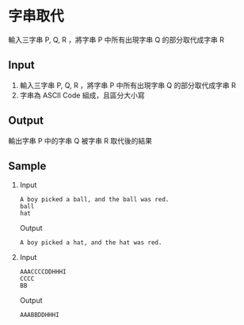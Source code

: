 # 字串取代

輸入三字串 P, Q, R ，將字串 P 中所有出現字串 Q 的部分取代成字串 R

## Input

1. 輸入三字串 P, Q, R ，將字串 P 中所有出現字串 Q 的部分取代成字串 R
2. 字串為 ASCII Code 組成，且區分大小寫

## Output

輸出字串 P 中的字串 Q 被字串 R 取代後的結果

## Sample

1.  Input

    ```
    A boy picked a ball, and the ball was red.
    ball
    hat
    ```

    Output

    ```
    A boy picked a hat, and the hat was red.
    ```

2.  Input

    ```
    AAACCCCDDHHHI
    CCCC
    BB
    ```

    Output

    ```
    AAABBDDHHHI
    ```
